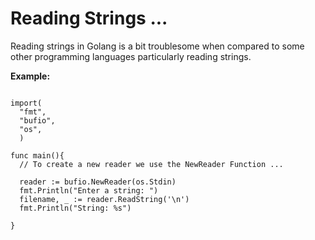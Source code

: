 # Reading Strings ...

Reading strings in Golang is a bit troublesome when compared to some
other programming languages particularly reading strings. 

**Example:**

```golang

import(
  "fmt", 
  "bufio", 
  "os",
  )

func main(){
  // To create a new reader we use the NewReader Function ...

  reader := bufio.NewReader(os.Stdin)
  fmt.Println("Enter a string: ")
  filename, _ := reader.ReadString('\n')
  fmt.Println("String: %s")

}
```
